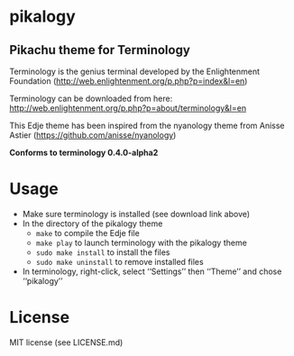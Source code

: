 pikalogy
========

Pikachu theme for Terminology
-----------------------------


Terminology is the genius terminal developed by the Enlightenment Foundation (http://web.enlightenment.org/p.php?p=index&l=en)

Terminology can be downloaded from here: http://web.enlightenment.org/p.php?p=about/terminology&l=en

This Edje theme has been inspired from the nyanology theme from Anisse Astier (https://github.com/anisse/nyanology)


**Conforms to terminology 0.4.0-alpha2**

Usage
=====

* Make sure terminology is installed (see download link above)
* In the directory of the pikalogy theme
  * `make` to compile the Edje file
  * `make play` to launch terminology with the pikalogy theme
  * `sudo make install` to install the files
  * `sudo make uninstall` to remove installed files
* In terminology, right-click, select ‘‘Settings’’ then ‘‘Theme’’ and chose ‘‘pikalogy’’

License
=======

MIT license (see LICENSE.md)
